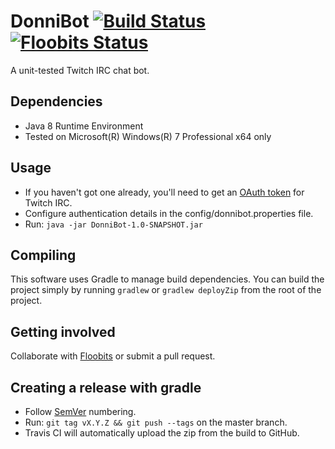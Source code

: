 DonniBot  [![Build Status](https://travis-ci.org/innodonni/DonniBot.png?branch=master)](https://travis-ci.org/innodonni/DonniBot) [![Floobits Status](https://floobits.com/innodonni/DonniBot.png)](https://floobits.com/innodonni/DonniBot/redirect)
========

A unit-tested Twitch IRC chat bot.

## Dependencies

- Java 8 Runtime Environment
- Tested on Microsoft(R) Windows(R) 7 Professional x64 only

## Usage

- If you haven't got one already, you'll need to get an [OAuth token](http://www.twitchapps.com/tmi/) for Twitch IRC.
- Configure authentication details in the config/donnibot.properties file.
- Run: `java -jar DonniBot-1.0-SNAPSHOT.jar`

## Compiling

This software uses Gradle to manage build dependencies. You can build the project
simply by running `gradlew` or `gradlew deployZip` from the root of the project.

## Getting involved

Collaborate with [Floobits](https://floobits.com) or submit a pull request.

## Creating a release with gradle

- Follow [SemVer](http://semver.org) numbering.
- Run: `git tag vX.Y.Z && git push --tags` on the master branch.
- Travis CI will automatically upload the zip from the build to GitHub.